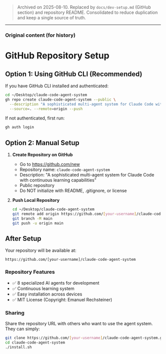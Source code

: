 > Archived on 2025-08-10. Replaced by `docs/dev-setup.md` (GitHub section) and repository README.
> Consolidated to reduce duplication and keep a single source of truth.

---

### Original content (for history)

# GitHub Repository Setup

## Option 1: Using GitHub CLI (Recommended)

If you have GitHub CLI installed and authenticated:

```bash
cd ~/Desktop/claude-code-agent-system
gh repo create claude-code-agent-system --public \
  --description "A sophisticated multi-agent system for Claude Code with continuous learning capabilities" \
  --source=. --remote=origin --push
```

If not authenticated, first run:
```bash
gh auth login
```

## Option 2: Manual Setup

1. **Create Repository on GitHub**
   - Go to https://github.com/new
   - Repository name: `claude-code-agent-system`
   - Description: "A sophisticated multi-agent system for Claude Code with continuous learning capabilities"
   - Public repository
   - Do NOT initialize with README, .gitignore, or license

2. **Push Local Repository**
   ```bash
   cd ~/Desktop/claude-code-agent-system
   git remote add origin https://github.com/[your-username]/claude-code-agent-system.git
   git branch -M main
   git push -u origin main
   ```

## After Setup

Your repository will be available at:
```
https://github.com/[your-username]/claude-code-agent-system
```

### Repository Features
- ✅ 8 specialized AI agents for development
- ✅ Continuous learning system
- ✅ Easy installation across devices
- ✅ MIT License (Copyright: Emanuel Rechsteiner)

### Sharing
Share the repository URL with others who want to use the agent system. They can simply:
```bash
git clone https://github.com/[your-username]/claude-code-agent-system.git
cd claude-code-agent-system
./install.sh
```